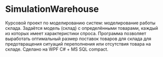 # SimulationWarehouse

Курсовой проект по моделированию систем: моделирование работы склада. Задаётся модель (склад) с определёнными товарами, каждый из которых имеет характеристики спроса. Программа позволяет выработать оптимальный размер поставок товаров для склада для предотвращения ситуаций переполнения или отсутствия товара на складе. Сделано на WPF C# + MS SQL compact.
